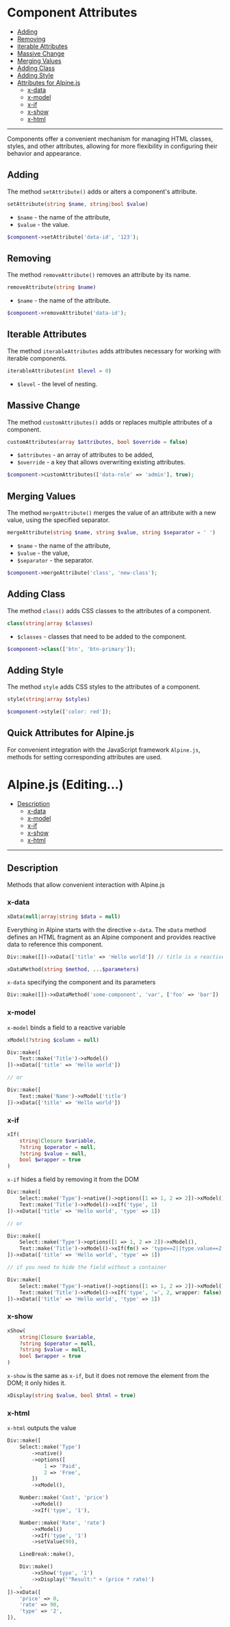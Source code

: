 # Component Attributes

- [Adding](#set-attribute)
- [Removing](#remove-attribute)
- [iterable Attributes](#iterable-attributes)
- [Massive Change](#custom-attributes)
- [Merging Values](#merge-attribute)
- [Adding Class](#class)
- [Adding Style](#style)
- [Attributes for Alpine.js](#alpine)
  - [x-data](#x-data)
  - [x-model](#x-model)
  - [x-if](#x-if)
  - [x-show](#x-show)
  - [x-html](#x-html)

___

Components offer a convenient mechanism for managing HTML classes, styles, and other attributes, allowing for more flexibility in configuring their behavior and appearance.

<a name="set-attribute"></a>
## Adding

The method `setAttribute()` adds or alters a component's attribute.

```php
setAttribute(string $name, string|bool $value)
```

- `$name` - the name of the attribute,
- `$value` - the value.

```php
$component->setAttribute('data-id', '123');
```

<a name="remove-attribute"></a>
## Removing

The method `removeAttribute()` removes an attribute by its name.

```php
removeAttribute(string $name)
```

- `$name` - the name of the attribute.

```php
$component->removeAttribute('data-id');
```

<a name="iterable-attributes"></a>
## Iterable Attributes

The method `iterableAttributes` adds attributes necessary for working with iterable components.

```php
iterableAttributes(int $level = 0)
```
- `$level` - the level of nesting.

<a name="custom-attributes"></a>
## Massive Change

The method `customAttributes()` adds or replaces multiple attributes of a component.

```php
customAttributes(array $attributes, bool $override = false)
```

- `$attributes` - an array of attributes to be added,
- `$override` - a key that allows overwriting existing attributes.

```php
$component->customAttributes(['data-role' => 'admin'], true);
```

<a name="merge-attribute"></a>
## Merging Values

The method `mergeAttribute()` merges the value of an attribute with a new value, using the specified separator.

```php
mergeAttribute(string $name, string $value, string $separator = ' ')
```

- `$name` - the name of the attribute,
- `$value` - the value,
- `$separator` - the separator.

```php
$component->mergeAttribute('class', 'new-class');
```

<a name="class"></a>
## Adding Class

The method `class()` adds CSS classes to the attributes of a component.

```php
class(string|array $classes)
```
- `$classes` - classes that need to be added to the component.

```php
$component->class(['btn', 'btn-primary']);
```

<a name="style"></a>
## Adding Style

The method `style` adds CSS styles to the attributes of a component.

```php
style(string|array $styles)
```

```php
$component->style(['color: red']);
```

<a name="alpine"></a>
## Quick Attributes for Alpine.js

For convenient integration with the JavaScript framework `Alpine.js`, methods for setting corresponding attributes are used.

# Alpine.js (Editing...)
- [Description](#description)
    - [x-data](#x-data-link)
    - [x-model](#x-model-link)
    - [x-if](#x-if-link)
    - [x-show](#x-show-link)
    - [x-html](#x-html-link)
---

<a name="description"></a>
## Description

Methods that allow convenient interaction with Alpine.js

<a name="x-data"></a>
### x-data

```php
xData(null|array|string $data = null)
```

Everything in Alpine starts with the directive `x-data`. The `xData` method defines an HTML fragment as an Alpine component and provides reactive data to reference this component.

```php
Div::make([])->xData(['title' => 'Hello world']) // title is a reactive variable inside
```

```php
xDataMethod(string $method, ...$parameters)
```

`x-data` specifying the component and its parameters

```php
Div::make([])->xDataMethod('some-component', 'var', ['foo' => 'bar'])
```

<a name="x-model"></a>
### x-model
`x-model` binds a field to a reactive variable
```php
xModel(?string $column = null)
```
```php
Div::make([
    Text::make('Title')->xModel()
])->xData(['title' => 'Hello world'])

// or

Div::make([
    Text::make('Name')->xModel('title')
])->xData(['title' => 'Hello world'])
```

<a name="x-if"></a>
### x-if
```php
xIf(
    string|Closure $variable,
    ?string $operator = null,
    ?string $value = null,
    bool $wrapper = true
)
```

`x-if` hides a field by removing it from the DOM

```php
Div::make([
    Select::make('Type')->native()->options([1 => 1, 2 => 2])->xModel(),
    Text::make('Title')->xModel()->xIf('type', 1)
])->xData(['title' => 'Hello world', 'type' => 1])

// or

Div::make([
    Select::make('Type')->options([1 => 1, 2 => 2])->xModel(),
    Text::make('Title')->xModel()->xIf(fn() => 'type==2||type.value==2')
])->xData(['title' => 'Hello world', 'type' => 1])

// if you need to hide the field without a container

Div::make([
    Select::make('Type')->native()->options([1 => 1, 2 => 2])->xModel(),
    Text::make('Title')->xModel()->xIf('type', '=', 2, wrapper: false)
])->xData(['title' => 'Hello world', 'type' => 1])
```

<a name="x-show"></a>
### x-show
```php
xShow(
    string|Closure $variable,
    ?string $operator = null,
    ?string $value = null,
    bool $wrapper = true
)
```

`x-show` is the same as `x-if`, but it does not remove the element from the DOM; it only hides it.

```php
xDisplay(string $value, bool $html = true)
```

<a name="x-html"></a>
### x-html

`x-html` outputs the value

```php
Div::make([
    Select::make('Type')
        ->native()
        ->options([
            1 => 'Paid',
            2 => 'Free',
        ])
        ->xModel(),

    Number::make('Cost', 'price')
        ->xModel()
        ->xIf('type', '1'),

    Number::make('Rate', 'rate')
        ->xModel()
        ->xIf('type', '1')
        ->setValue(90),

    LineBreak::make(),

    Div::make()
        ->xShow('type', '1')
        ->xDisplay('"Result:" + (price * rate)')
    ,
])->xData([
    'price' => 0,
    'rate' => 90,
    'type' => '2',
]),
```